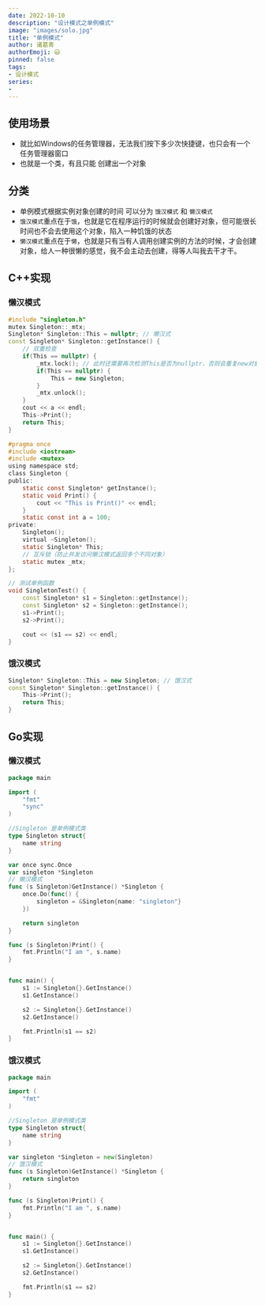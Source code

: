 ```yaml
---
date: 2022-10-10
description: "设计模式之单例模式"
image: "images/solo.jpg"
title: "单例模式"
author: 诸葛青
authorEmoji: 😃
pinned: false
tags:
- 设计模式
series:
- 
---
```


## 使用场景
* 就比如Windows的任务管理器，无法我们按下多少次快捷键，也只会有一个任务管理器窗口
* 也就是一个类，有且只能 创建出一个对象

## 分类
* 单例模式根据实例对象创建的时间 可以分为 `饿汉模式` 和 `懒汉模式`
* `饿汉模式`重点在于`饿`，也就是它在程序运行的时候就会创建好对象，但可能很长时间也不会去使用这个对象，陷入一种饥饿的状态
* `懒汉模式`重点在于`懒`，也就是只有当有人调用创建实例的方法的时候，才会创建对象，给人一种很懒的感觉，我不会主动去创建，得等人叫我去干才干。

## C++实现

### 懒汉模式
```cpp:singleton.cpp
#include "singleton.h"
mutex Singleton::_mtx;
Singleton* Singleton::This = nullptr; // 懒汉式
const Singleton* Singleton::getInstance() {
    // 双重检查
    if(This == nullptr) {
        _mtx.lock(); // 此时还需要再次检测This是否为nullptr，否则会重复new对象
        if(This == nullptr) {
            This = new Singleton;
        }
        _mtx.unlock();
    }
    cout << a << endl;
    This->Print();
    return This;
}
```

```h:singleton.h
#pragma once
#include <iostream>
#include <mutex>
using namespace std;
class Singleton {
public:
    static const Singleton* getInstance();
    static void Print() {
        cout << "This is Print()" << endl;
    }
    static const int a = 100;
private:
    Singleton();
    virtual ~Singleton();
    static Singleton* This;
    // 互斥锁（防止并发访问懒汉模式返回多个不同对象）
    static mutex _mtx;
};
```
```cpp:main.cpp
// 测试单例函数
void SingletonTest() {
    const Singleton* s1 = Singleton::getInstance();
    const Singleton* s2 = Singleton::getInstance();
    s1->Print();
    s2->Print();

    cout << (s1 == s2) << endl;
}
```
### 饿汉模式
```cpp:singleton.cpp
Singleton* Singleton::This = new Singleton; // 饿汉式
const Singleton* Singleton::getInstance() {
    This->Print();
    return This;
}
```


## Go实现

### 懒汉模式
```go:main.go
package main

import (
	"fmt"
	"sync"
)

//Singleton 是单例模式类
type Singleton struct{
	name string
}

var once sync.Once
var singleton *Singleton
// 懒汉模式
func (s Singleton)GetInstance() *Singleton {
	once.Do(func() {
		singleton = &Singleton{name: "singleton"}
	})

	return singleton
}

func (s Singleton)Print() {
	fmt.Println("I am ", s.name)
}


func main() {
	s1 := Singleton{}.GetInstance()
	s1.GetInstance()

	s2 := Singleton{}.GetInstance()
	s2.GetInstance()

	fmt.Println(s1 == s2)
}
```

### 饿汉模式
```go:main.go
package main

import (
	"fmt"
)

//Singleton 是单例模式类
type Singleton struct{
	name string
}

var singleton *Singleton = new(Singleton)
// 饿汉模式
func (s Singleton)GetInstance() *Singleton {
	return singleton
}

func (s Singleton)Print() {
	fmt.Println("I am ", s.name)
}


func main() {
	s1 := Singleton{}.GetInstance()
	s1.GetInstance()

	s2 := Singleton{}.GetInstance()
	s2.GetInstance()

	fmt.Println(s1 == s2)
}
```